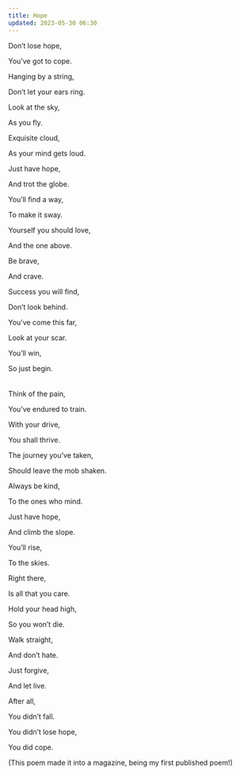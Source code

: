 ```yaml
---
title: Hope
updated: 2023-05-30 06:30
---
```


Don’t lose hope,

You’ve got to cope.

Hanging by a string,

Don’t let your ears ring.

Look at the sky,

As you fly.

Exquisite cloud,

As your mind gets loud.

Just have hope,

And trot the globe.

You’ll find a way,

To make it sway.

Yourself you should love,

And the one above.

Be brave,

And crave.

Success you will find,

Don’t look behind.

You’ve come this far,

Look at your scar.

You’ll win,

So just begin.
\
\
\
Think of the pain,

You’ve endured to train.

With your drive,

You shall thrive.

The journey you’ve taken,

Should leave the mob shaken.

Always be kind,

To the ones who mind.

Just have hope,

And climb the slope.

You’ll rise,

To the skies.

Right there,

Is all that you care.

Hold your head high,

So you won’t die.

Walk straight,

And don’t hate.

Just forgive,

And let live.

After all,

You didn’t fall.

You didn’t lose hope,

You did cope.

(This poem made it into a magazine, being my first published poem!)

